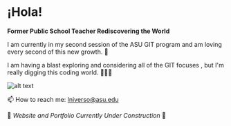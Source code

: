 # ¡Hola!
**Former Public School Teacher Rediscovering the World**

<p>I am currently in my second session of the ASU GIT program and am loving every second of this new growth. 🌱 </p> 
<p>I am having a blast exploring and considering all of the GIT focuses , but I'm really digging this coding world. 🤖🤖🤖</p>

![alt text](200w.gif)

📫 How to reach me: lniverso@asu.edu

🚧 *Website and Portfolio Currently Under Construction* 🚧


<!--
**lniverso/lniverso** is a ✨ _special_ ✨ repository because its `README.md` (this file) appears on your GitHub profile.

Here are some ideas to get you started:

- 🔭 I’m currently working on ...
- 🌱 I’m currently learning ...
- 👯 I’m looking to collaborate on ...
- 🤔 I’m looking for help with ...
- 💬 Ask me about ...
- 📫 How to reach me: ...
- 😄 Pronouns: ...
- ⚡ Fun fact: ...
-->
